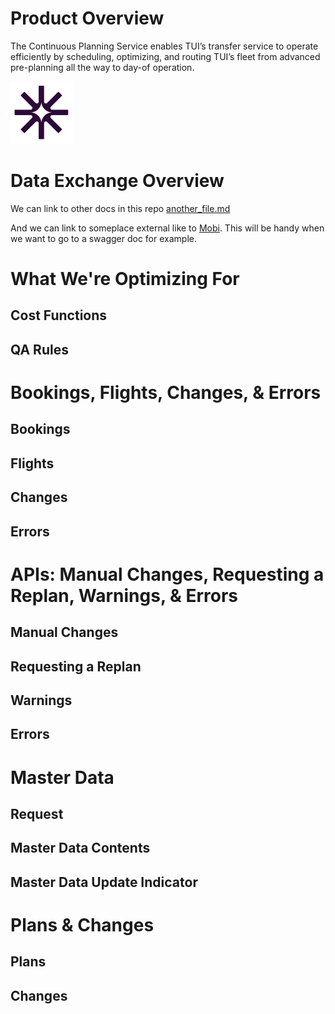 

# Product Overview

The Continuous Planning Service enables TUI’s transfer service to operate efficiently by scheduling, optimizing, and routing TUI’s fleet from advanced pre-planning all the way to day-of operation. 

![Alt text](./attachments/mobi_systems_logo.jpeg)

# Data Exchange Overview

We can link to other docs in this repo [another_file.md](./another_file.md)

And we can link to someplace external like to [Mobi](https://takemobi.com). This will be handy when we want to go to a swagger doc for example.

# What We're Optimizing For

## Cost Functions

## QA Rules

# Bookings, Flights, Changes, & Errors

## Bookings

## Flights

## Changes

## Errors

# APIs: Manual Changes, Requesting a Replan, Warnings, & Errors

## Manual Changes

## Requesting a Replan

## Warnings

## Errors

# Master Data

## Request

## Master Data Contents

## Master Data Update Indicator

# Plans & Changes

## Plans

## Changes